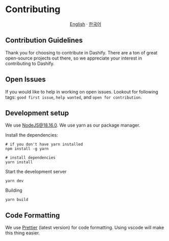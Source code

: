# Contributing

<p align="center"><a href="https://github.com/MC-Dashify/launcher/blob/main/CONTRIBUTING.md">English</a> · <a href="https://github.com/MC-Dashify/launcher/blob/main/.github/documents/CONTRIBUTING.ko_KR.md">한국어</a></p>

## Contribution Guidelines

Thank you for choosing to contribute in Dashify. There are a ton of great open-source projects out there, so we appreciate your interest in contributing to Dashify.

## Open Issues

If you would like to help in working on open issues. Lookout for following tags: `good first issue`, `help wanted`, and `open for contribution`.

## Development setup

We use NodeJS@18.16.0.
We use yarn as our package manager.

Install the dependencies:

```shell
# if you don't have yarn installed
npm install -g yarn
```

```shell
# install dependencies
yarn install
```

Start the development server

```shell
yarn dev
```

Building

```shell
yarn build
```

## Code Formatting

We use [Prettier](https://prettier.io/) (latest version)
for code formatting. Using vscode will make this thing easier.
